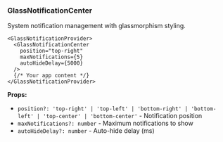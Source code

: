 ### GlassNotificationCenter

System notification management with glassmorphism styling.

```tsx
<GlassNotificationProvider>
  <GlassNotificationCenter
    position="top-right"
    maxNotifications={5}
    autoHideDelay={5000}
  />
  {/* Your app content */}
</GlassNotificationProvider>
```

**Props:**
- `position?: 'top-right' | 'top-left' | 'bottom-right' | 'bottom-left' | 'top-center' | 'bottom-center'` - Notification position
- `maxNotifications?: number` - Maximum notifications to show
- `autoHideDelay?: number` - Auto-hide delay (ms)
